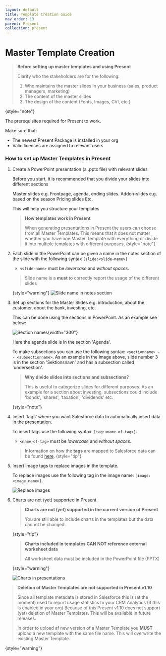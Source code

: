 ```yaml
---
layout: default
title: Template Creation Guide
nav_order: 13
parent: Present
collection: present
---
```


# Master Template Creation

> **Before setting up master templates and using Present**
>
> Clarify who the stakeholders are for the following:
> 1. Who maintains the master slides in your business (sales, product managers, marketing)
> 2. The content of the master slides
> 3. The design of the content (Fonts, Images, CVI, etc.)
>
{style="note"}

The prerequisites required for Present to work.

Make sure that:
- The newest Present Package is installed in your org
- Valid licenses are assigned to relevant users

### How to set up Master Templates in Present

1. Create a PowerPoint presentation (a .pptx file) with relevant slides

   <procedure title="Divide your slides into different categories" id="slide-categories">
      <p>Before you start, it is recommended that you divide your slides into different sections</p>
      <step>Master slides e.g. Frontpage, agenda, ending slides.</step>
      <step>Addon-slides e.g. based on the season</step>
      <step>Pricing slides</step>
      <step>Etc.</step>
      <p>This will help you structure your templates</p>
   </procedure>

   > **How templates work in Present**
   >
   > When generating presentations in Present the users can choose from all Master Templates.
   > This means that it does not matter whether you have one Master Template with everything or divide it into multiple templates with different purposes.
   {style="note"}

2. Each slide in the PowerPoint can be given a name in the notes section of the slide with the following syntax
   `[slide:<slide-name>]`

   * `<slide-name>` must be _lowercase_ and _without spaces_.
   > Slide name is a **must** to correctly report the usage of the different slides
   >
   {style="warning"}
   ![Slide name in notes section](/assets/images/present/slide_name.png)
3. Set up sections for the Master Slides e.g. introduction, about the customer, about the bank, investing, etc.

   This can be done using the sections in PowerPoint. As an example see below:

   ![Section names](/assets/images/present/section_names.png){width="300"}

   Here the agenda slide is in the section 'Agenda'.

   To make subsections you can use the following syntax: `<sectionname> -- <subsectionname>`. As an example in the image above, slide number 3 is in the section 'Sektionsnavn' and has a subsection called 'undersektion'.

   > **Why divide slides into sections and subsections?**
   >
   > This is useful to categorize slides for different purposes. As an example for a section about investing, subsections could include 'bonds', 'shares', 'taxation', 'dividends' etc.
   >
   {style="note"}

4. Insert 'tags' where you want Salesforce data to automatically insert data in the presentation.

   To insert tags use the following syntax: `[tag:<name-of-tag>]`.

   * `<name-of-tag>` must be _lowercase_ and _without spaces_.
   > Information on how the **tags** are mapped to Salesforce data can be found [here](Tag-mapping.md).
   {style="tip"}
   >

5. Insert image tags to replace images in the template.

   To replace images use the following tag in the image name: `[image:<image_name>]`.

   ![Replace images](/assets/images/present/image_tags.png)

6. Charts are not (yet) supported in Present

   > **Charts are not (yet) supported in the current version of Present**
   >
   > You are still able to include charts in the templates but the data cannot be changed.
   >
   {style="tip"}

   > **Charts included in templates CAN NOT reference external worksheet data**
   >
   > All worksheet data must be included in the PowerPoint file (PPTX)
   >
   {style="warning"}

   ![Charts in presentations](/assets/images/present/charts.png)

> **Deletion of Master Templates are not supported in Present v1.10**
>
> Since all template metadata is stored in Salesforce this is (at the moment) used to report usage statistics to your CRM Analytics (If this is enabled in your org)
> Because of this Present v1.10 does not support (yet) deletion of Master Templates. This will be available in future releases.
> 
> In order to upload af new version of a Master Template you **MUST** upload a new template with the same file name. This will overwrite the existing Master Template.
>
{style="warning"}
